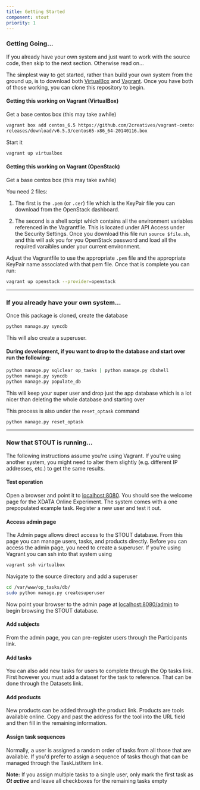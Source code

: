 ```yaml
---
title: Getting Started
component: stout
priority: 1
---
```


### Getting Going...
If you already have your own system and just want to work with the source code, then skip to the next section.  Otherwise read on...

The simplest way to get started, rather than build your own system from the ground up, is to download both [VirtualBox](https://www.virtualbox.org) and [Vagrant](https://www.vagrantup.com).  Once you have both of those working, you can clone this repository to begin.

#### Getting this working on Vagrant (VirtualBox)

Get a base centos box (this may take awhile)

  ```bash
  vagrant box add centos_6.5 https://github.com/2creatives/vagrant-centos/
  releases/download/v6.5.3/centos65-x86_64-20140116.box
  ```

Start it

  ```bash
  vagrant up virtualbox
  ```

#### Getting this working on Vagrant (OpenStack)

Get a base centos box (this may take awhile)

You need 2 files:

1. The first is the `.pem` (or `.cer`) file which is the KeyPair file you can download from the OpenStack dashboard.

2. The second is a shell script which contains all the environment variables referenced in the Vagrantfile.  This is located under API Access under the Security Settings.  Once you download this file run `source $file.sh`, and this will ask you for you OpenStack password and load all the required varaibles under your current environment.  

Adjust the Vagrantfile to use the appropriate `.pem` file and the appropriate KeyPair name associated with that pem file.  Once that is complete you can run:

  ```bash
  vagrant up openstack --provider=openstack
  ```

---------------
### If you already have your own system...

Once this package is cloned, create the database

  ```bash
  python manage.py syncdb
  ```

This will also create a superuser.


#### During development, if you want to drop to the database and start over run the following:

  ```bash
  python manage.py sqlclear op_tasks | python manage.py dbshell
  python manage.py syncdb
  python manage.py populate_db
  ```

This will keep your super user and drop just the app database which is a lot nicer than deleting the whole database and starting over

This process is also under the `reset_optask` command

  ```bash
  python manage.py reset_optask
  ```

--------------------------------
### Now that STOUT is running...
The following instructions assume you're using Vagrant.  If you're using another system, you might need to alter them slightly (e.g. different IP addresses, etc.) to get the same results.

#### Test operation
Open a browser and point it to [localhost:8080](http://localhost:8080).  You should see the welcome page for the XDATA Online Experiment. The system comes with a one prepopulated example task.  Register a new user and test it out.

#### Access admin page
The Admin page allows direct access to the STOUT database.  From this page you can manage users, tasks, and products directly. Before you can access the admin page, you need to create a superuser.  If you're using Vagrant you can ssh into that system using

  ```bash
  vagrant ssh virtualbox
  ```

Navigate to the source directory and add a superuser

  ```bash
  cd /var/www/op_tasks/db/
  sudo python manage.py createsuperuser
  ```

Now point your browser to the admin page at [localhost:8080/admin](http://localhost:8080/admin) to begin browsing the STOUT database.

#### Add subjects
From the admin page, you can pre-register users through the Participants link.
#### Add tasks
You can also add new tasks for users to complete through the Op tasks link.  First however you must add a dataset for the task to reference.  That can be done through the Datasets link.
#### Add products
New products can be added through the product link.  Products are tools available online.  Copy and past the address for the tool into the URL field and then fill in the remaining information.
#### Assign task sequences
Normally, a user is assigned a random order of tasks from all those that are available.  If you'd prefer to assign a sequence of tasks though that can be managed through the TaskListItem link.  

**Note:** If you assign multiple tasks to a single user, only mark the first task as ***Ot active*** and leave all checkboxes for the remaining tasks empty
